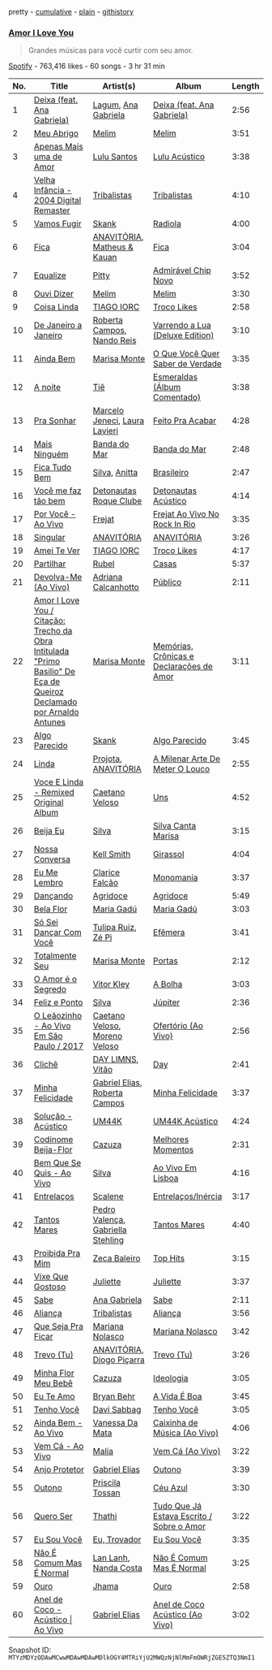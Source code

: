 pretty - [cumulative](/playlists/cumulative/37i9dQZF1DX3J5toT8HI72.md) - [plain](/playlists/plain/37i9dQZF1DX3J5toT8HI72) - [githistory](https://github.githistory.xyz/mackorone/spotify-playlist-archive/blob/main/playlists/plain/37i9dQZF1DX3J5toT8HI72)

### [Amor I Love You](https://open.spotify.com/playlist/37i9dQZF1DX3J5toT8HI72)

> Grandes músicas para você curtir com seu amor.

[Spotify](https://open.spotify.com/user/spotify) - 763,416 likes - 60 songs - 3 hr 31 min

| No. | Title | Artist(s) | Album | Length |
|---|---|---|---|---|
| 1 | [Deixa \(feat\. Ana Gabriela\)](https://open.spotify.com/track/3fLqmaO4vvZpFZSZy52VMp) | [Lagum](https://open.spotify.com/artist/5D56dZmhE9DgT01XixdHiD), [Ana Gabriela](https://open.spotify.com/artist/6a9WLQ5NsIV7U2qB16uFWD) | [Deixa \(feat\. Ana Gabriela\)](https://open.spotify.com/album/5y1vdBmkTHZNGCz5qswQzM) | 2:56 |
| 2 | [Meu Abrigo](https://open.spotify.com/track/5U28PY9MekLyCBYtLHGQpe) | [Melim](https://open.spotify.com/artist/6uYrXgVHctAJtIdSODcyLJ) | [Melim](https://open.spotify.com/album/5zj7hdfXIpN0OV2aFbk27J) | 3:51 |
| 3 | [Apenas Mais uma de Amor](https://open.spotify.com/track/6YNCE5qtrTa7YcnAOAEsDQ) | [Lulu Santos](https://open.spotify.com/artist/0A1oy7PC7fdzURgaLaWkL1) | [Lulu Acústico](https://open.spotify.com/album/14xCfgcBE9uCrwwR36NoVB) | 3:38 |
| 4 | [Velha Infância \- 2004 Digital Remaster](https://open.spotify.com/track/1mSxbLW7fKABfeY4lGpg0E) | [Tribalistas](https://open.spotify.com/artist/4laQz4PaKeh2Hu6QL6evVD) | [Tribalistas](https://open.spotify.com/album/1kNwLPweR4ieuoGvbm1kP1) | 4:10 |
| 5 | [Vamos Fugir](https://open.spotify.com/track/7dxK6RSoCWZcb5gobxs1h9) | [Skank](https://open.spotify.com/artist/4C4kpaAdp6aKSkguw40SsU) | [Radiola](https://open.spotify.com/album/6Gl3phBwyHvRtRAMQddCpe) | 4:00 |
| 6 | [Fica](https://open.spotify.com/track/3KK3nLgrRdycpnYxPDVfMV) | [ANAVITÓRIA](https://open.spotify.com/artist/1sPg5EHuQXTMElpZ4iUgXe), [Matheus & Kauan](https://open.spotify.com/artist/2Z0lRIqr997lIUiPtrpKCr) | [Fica](https://open.spotify.com/album/73LZa11pSpEYhaCCcIXAiZ) | 3:04 |
| 7 | [Equalize](https://open.spotify.com/track/2iUxWUv5TovjBmayOcWohB) | [Pitty](https://open.spotify.com/artist/2dmQ0vMD3THLMcz7DsvfaT) | [Admirável Chip Novo](https://open.spotify.com/album/6t9HEcqxPe5dsIlHyYwATK) | 3:52 |
| 8 | [Ouvi Dizer](https://open.spotify.com/track/1qCLx3nX25NuhfPjM5E1qV) | [Melim](https://open.spotify.com/artist/6uYrXgVHctAJtIdSODcyLJ) | [Melim](https://open.spotify.com/album/5zj7hdfXIpN0OV2aFbk27J) | 3:30 |
| 9 | [Coisa Linda](https://open.spotify.com/track/6o0rGxp5tdtX8cmqXwVIwE) | [TIAGO IORC](https://open.spotify.com/artist/4iWkwAVzssjb8XgxdoOL6M) | [Troco Likes](https://open.spotify.com/album/7pPgZtAzIIBd9rMk3s3MsH) | 2:58 |
| 10 | [De Janeiro a Janeiro](https://open.spotify.com/track/27Es7REkNYsWCMBoIbmwCW) | [Roberta Campos](https://open.spotify.com/artist/5CC2At3k0Xnyc5s9yHdyax), [Nando Reis](https://open.spotify.com/artist/7n1XMwvxPf10t4OX6h6Ufy) | [Varrendo a Lua \(Deluxe Edition\)](https://open.spotify.com/album/0cUBCO5cOvR80fKEDJ18TJ) | 3:10 |
| 11 | [Ainda Bem](https://open.spotify.com/track/43BCxznTSBLcXzu4lJ8KW5) | [Marisa Monte](https://open.spotify.com/artist/0rSTXALHu0EKAawPLBdODH) | [O Que Você Quer Saber de Verdade](https://open.spotify.com/album/0NW6Z4aNFiaj2pN83d1fyg) | 3:35 |
| 12 | [A noite](https://open.spotify.com/track/06XSmh92M0FIYNGC4Ss0CX) | [Tiê](https://open.spotify.com/artist/5rTjH3aABAmPM5B6DZebZ7) | [Esmeraldas \(Álbum Comentado\)](https://open.spotify.com/album/6EtAuxIwZCEuUZEqn2DwII) | 3:38 |
| 13 | [Pra Sonhar](https://open.spotify.com/track/2VJOJBlHlSzdsf1uBpReKe) | [Marcelo Jeneci](https://open.spotify.com/artist/21LI2q2QDyaNjyfXaWWTOE), [Laura Lavieri](https://open.spotify.com/artist/1TqENBMGiIRbO5A0Rhc0za) | [Feito Pra Acabar](https://open.spotify.com/album/2aD4bVWQ2RrPvpOHSV2nSO) | 4:28 |
| 14 | [Mais Ninguém](https://open.spotify.com/track/6uFwhB7gVs7ExCAfJD5BWg) | [Banda do Mar](https://open.spotify.com/artist/1Gu3ALcPEx3FFGAfAbqQvD) | [Banda do Mar](https://open.spotify.com/album/1Jlhl64iUyVxFgApbvyCS4) | 2:48 |
| 15 | [Fica Tudo Bem](https://open.spotify.com/track/0trB3R0YBk3vGrGm5YSUTv) | [Silva](https://open.spotify.com/artist/50sftj2oW2iBviA6RkTzsz), [Anitta](https://open.spotify.com/artist/7FNnA9vBm6EKceENgCGRMb) | [Brasileiro](https://open.spotify.com/album/6r0GYeEO1BddAuBD4eM4cq) | 2:47 |
| 16 | [Você me faz tão bem](https://open.spotify.com/track/656TZu3G6rnfK9m2Y0zR6g) | [Detonautas Roque Clube](https://open.spotify.com/artist/5AlUDdksfPP7l4Qm22MJA9) | [Detonautas Acústico](https://open.spotify.com/album/0wmqgQTtS74RuTwQeR2RL3) | 4:14 |
| 17 | [Por Você \- Ao Vivo](https://open.spotify.com/track/4gqxE2PMdk6HvZKEqsQ8YE) | [Frejat](https://open.spotify.com/artist/3WVjDclrbHsxjxhiOqHdnw) | [Frejat Ao Vivo No Rock In Rio](https://open.spotify.com/album/6hSYXe2y8uYY62B3PCiq3T) | 3:35 |
| 18 | [Singular](https://open.spotify.com/track/2bwNhYxgQlkokiEn94eAYT) | [ANAVITÓRIA](https://open.spotify.com/artist/1sPg5EHuQXTMElpZ4iUgXe) | [ANAVITÓRIA](https://open.spotify.com/album/2UkBU2McOTulQ1Ki7OwDIw) | 3:26 |
| 19 | [Amei Te Ver](https://open.spotify.com/track/4owo0j5bw45IqiHxsTzcd6) | [TIAGO IORC](https://open.spotify.com/artist/4iWkwAVzssjb8XgxdoOL6M) | [Troco Likes](https://open.spotify.com/album/7pPgZtAzIIBd9rMk3s3MsH) | 4:17 |
| 20 | [Partilhar](https://open.spotify.com/track/3WVBQjDRoUUTJnWVaUUEHL) | [Rubel](https://open.spotify.com/artist/0slVGXBggrLglTLNKbeEyW) | [Casas](https://open.spotify.com/album/4srydLleGSH7OmLav3nCTX) | 5:37 |
| 21 | [Devolva\-Me \(Ao Vivo\)](https://open.spotify.com/track/5sz2LrG6jY6u7U0g2k7kws) | [Adriana Calcanhotto](https://open.spotify.com/artist/72f733zGuCPEzCSLs9wOVi) | [Público](https://open.spotify.com/album/5rZSelFMehsRmVV0wBlqTR) | 2:11 |
| 22 | [Amor I Love You / Citação: Trecho da Obra Intitulada "Primo Basilio" De Eça de Queiroz Declamado por Arnaldo Antunes](https://open.spotify.com/track/5nwT95l5rMdQPaydjGh32q) | [Marisa Monte](https://open.spotify.com/artist/0rSTXALHu0EKAawPLBdODH) | [Memórias, Crônicas e Declarações de Amor](https://open.spotify.com/album/349Z96WB2lmLLATHQT2wyL) | 3:11 |
| 23 | [Algo Parecido](https://open.spotify.com/track/1xd17oTRJ5sFIHySHLnad9) | [Skank](https://open.spotify.com/artist/4C4kpaAdp6aKSkguw40SsU) | [Algo Parecido](https://open.spotify.com/album/4xujhMVqrfeMvtt4SV8QIb) | 3:45 |
| 24 | [Linda](https://open.spotify.com/track/6wnCBT8ip4i9HRhM3HVk6d) | [Projota](https://open.spotify.com/artist/2zGf6lwQ9PxXdoeo5XXP2K), [ANAVITÓRIA](https://open.spotify.com/artist/1sPg5EHuQXTMElpZ4iUgXe) | [A Milenar Arte De Meter O Louco](https://open.spotify.com/album/2TsL9NFMTknpXO7P962oyj) | 2:55 |
| 25 | [Voce E Linda \- Remixed Original Album](https://open.spotify.com/track/0hQbovQO5Cui5Imze8Q3oo) | [Caetano Veloso](https://open.spotify.com/artist/7HGNYPmbDrMkylWqeFCOIQ) | [Uns](https://open.spotify.com/album/4UOAwKUc79FtTSK6NmRFB3) | 4:52 |
| 26 | [Beija Eu](https://open.spotify.com/track/4LBupHhBSFZCXhPteUWWY3) | [Silva](https://open.spotify.com/artist/50sftj2oW2iBviA6RkTzsz) | [Silva Canta Marisa](https://open.spotify.com/album/0Us3ZgxlQGMYZLwiLmjoHz) | 3:15 |
| 27 | [Nossa Conversa](https://open.spotify.com/track/5LMD7LjRhnBrDiTUVja4nG) | [Kell Smith](https://open.spotify.com/artist/74WDLxBsm1TLxV6WVwD994) | [Girassol](https://open.spotify.com/album/4TBlkvzwaXXMidx4Y24Lda) | 4:04 |
| 28 | [Eu Me Lembro](https://open.spotify.com/track/3g2mIjzQJhOLcloOnJcZJe) | [Clarice Falcão](https://open.spotify.com/artist/1wFTlPjO7zRtvylmu5pm1d) | [Monomania](https://open.spotify.com/album/7HpyNnONRvryrDxanTrysA) | 3:37 |
| 29 | [Dançando](https://open.spotify.com/track/0QDXiLDkxOPlqwAsCCSggx) | [Agridoce](https://open.spotify.com/artist/4SyWhCnXrV0FDnGw1ISMJI) | [Agridoce](https://open.spotify.com/album/5OLjJ3js2XpdaDGBAk5X5x) | 5:49 |
| 30 | [Bela Flor](https://open.spotify.com/track/1hmDsnhtabIjJPur68pu5Z) | [Maria Gadú](https://open.spotify.com/artist/3uCu2WgyG0Iw50ylOYDSpH) | [Maria Gadú](https://open.spotify.com/album/60zdKaNDD0nMnM90ndtcGF) | 3:03 |
| 31 | [Só Sei Dançar Com Você](https://open.spotify.com/track/4IiviKTCCIJSYsWzxCpqsD) | [Tulipa Ruiz](https://open.spotify.com/artist/6OokCpvxnYv43WcFqejMLb), [Zé Pi](https://open.spotify.com/artist/1ZLHH9MsBSa70q6KcGzWNM) | [Efêmera](https://open.spotify.com/album/1SYkXi1CqOnutbLombhkrs) | 3:41 |
| 32 | [Totalmente Seu](https://open.spotify.com/track/2WxFuSpORAwJ1XNDeBMSg9) | [Marisa Monte](https://open.spotify.com/artist/0rSTXALHu0EKAawPLBdODH) | [Portas](https://open.spotify.com/album/3Aa9vN06FcpjOlytlAQP3A) | 2:12 |
| 33 | [O Amor é o Segredo](https://open.spotify.com/track/7tOXo8dzQYKgWHWB9nxBVg) | [Vitor Kley](https://open.spotify.com/artist/4FGcERJWMg8ENOLixwF71U) | [A Bolha](https://open.spotify.com/album/26Tbxt6xagipSQItYUBCeE) | 3:03 |
| 34 | [Feliz e Ponto](https://open.spotify.com/track/5I7NiZhyh9mvtdv33eBg94) | [Silva](https://open.spotify.com/artist/50sftj2oW2iBviA6RkTzsz) | [Júpiter](https://open.spotify.com/album/7BqdQdesXoceTMhwEfTOrj) | 2:36 |
| 35 | [O Leãozinho \- Ao Vivo Em São Paulo / 2017](https://open.spotify.com/track/3ejU8JMenktibKkNz9dPBL) | [Caetano Veloso](https://open.spotify.com/artist/7HGNYPmbDrMkylWqeFCOIQ), [Moreno Veloso](https://open.spotify.com/artist/57IX1XTNL4DPilyY5pQsaK) | [Ofertório \(Ao Vivo\)](https://open.spotify.com/album/3PlAbFQa9MEymxTgQC51wv) | 2:56 |
| 36 | [Clichê](https://open.spotify.com/track/4eK0Z2KoqIvsyg0gbuZOvg) | [DAY LIMNS](https://open.spotify.com/artist/1x1qM3ZqHhJOn11m42svnc), [Vitão](https://open.spotify.com/artist/06lnOkY99sXVW44Y0M4BDP) | [Day](https://open.spotify.com/album/1H9uCuBYQzu2n5j0i728YF) | 2:41 |
| 37 | [Minha Felicidade](https://open.spotify.com/track/3vKTQ4R6ZZ9re7XIedJ5PQ) | [Gabriel Elias](https://open.spotify.com/artist/5M06IyTZgyRlWeNjazqsZK), [Roberta Campos](https://open.spotify.com/artist/5CC2At3k0Xnyc5s9yHdyax) | [Minha Felicidade](https://open.spotify.com/album/7kTQATXuDnYuis6WSYZEn5) | 3:37 |
| 38 | [Solução \- Acústico](https://open.spotify.com/track/2iO6rLYnDiMJqioCefh395) | [UM44K](https://open.spotify.com/artist/3zhKxZr516VdNDa8v3oft2) | [UM44K Acústico](https://open.spotify.com/album/1ZhPU7ZlUoaGbvzvnuTxXh) | 4:24 |
| 39 | [Codinome Beija\-Flor](https://open.spotify.com/track/2jERD2u9uoC7gGNQ0LbCrI) | [Cazuza](https://open.spotify.com/artist/1PwOU6fFbmaGkK3wkbb8fU) | [Melhores Momentos](https://open.spotify.com/album/2jGyiRzQpIUs4ZATSHzUVa) | 2:31 |
| 40 | [Bem Que Se Quis \- Ao Vivo](https://open.spotify.com/track/1nGI6ent4Eb8jmE4cnq3Gy) | [Silva](https://open.spotify.com/artist/50sftj2oW2iBviA6RkTzsz) | [Ao Vivo Em Lisboa](https://open.spotify.com/album/6FQczUJwjqNAjBVTnwsn0k) | 4:16 |
| 41 | [Entrelaços](https://open.spotify.com/track/7G8g5eNiXRtM96YAQ09Nsl) | [Scalene](https://open.spotify.com/artist/4PTd1rpXV7XDffOuLY7M0z) | [Entrelaços/Inércia](https://open.spotify.com/album/0IiOAGrdsbhSZfxaHtFXgi) | 3:17 |
| 42 | [Tantos Mares](https://open.spotify.com/track/4vYGUUbIubTOupFsDsV4Ct) | [Pedro Valença](https://open.spotify.com/artist/2fBxIdkeMcxcjtBlPuWZl7), [Gabriella Stehling](https://open.spotify.com/artist/4SEBf4y5A67ua6LjLHvJwZ) | [Tantos Mares](https://open.spotify.com/album/18fvdisM9gH3ZWH6ETAGBd) | 4:40 |
| 43 | [Proibida Pra Mim](https://open.spotify.com/track/0Cro1lolgliyLKxGptK6RZ) | [Zeca Baleiro](https://open.spotify.com/artist/7LunbFWIm3RPQpywjOSSd8) | [Top Hits](https://open.spotify.com/album/1QKWvjU1m1Eh2CJ2TsiPE8) | 3:15 |
| 44 | [Vixe Que Gostoso](https://open.spotify.com/track/2JMOMpspSaGua3VK2EFcGZ) | [Juliette](https://open.spotify.com/artist/5coW9ioCpvEYGx4v1nvWec) | [Juliette](https://open.spotify.com/album/2QGcICCnguCa8ovMHUMs3q) | 3:37 |
| 45 | [Sabe](https://open.spotify.com/track/2PTyjGy10dTbYGYxzc3O1U) | [Ana Gabriela](https://open.spotify.com/artist/6a9WLQ5NsIV7U2qB16uFWD) | [Sabe](https://open.spotify.com/album/6xZFZZfrItujSQlRbfOvqN) | 2:11 |
| 46 | [Aliança](https://open.spotify.com/track/1eFlkymohjGtRnnYGabg8s) | [Tribalistas](https://open.spotify.com/artist/4laQz4PaKeh2Hu6QL6evVD) | [Aliança](https://open.spotify.com/album/7HuXR9KhA5SRybSQoTYLnM) | 3:56 |
| 47 | [Que Seja Pra Ficar](https://open.spotify.com/track/5QQQUig8yIgWG1Yyd3PcmZ) | [Mariana Nolasco](https://open.spotify.com/artist/2DMXwm5MCyjDIQ7W3Zh7EH) | [Mariana Nolasco](https://open.spotify.com/album/6OjzwQGhOxJneIOaltnuSr) | 3:42 |
| 48 | [Trevo \(Tu\)](https://open.spotify.com/track/5q4JsfI9AB24MvocER0uOF) | [ANAVITÓRIA](https://open.spotify.com/artist/1sPg5EHuQXTMElpZ4iUgXe), [Diogo Piçarra](https://open.spotify.com/artist/3tOS3iTJSHwowFPRdR4Wsf) | [Trevo \(Tu\)](https://open.spotify.com/album/3aiwd8AMyeYlkhhbfRwkJ4) | 3:26 |
| 49 | [Minha Flor Meu Bebê](https://open.spotify.com/track/2xQIYPF3nQEEQFie7IfyqB) | [Cazuza](https://open.spotify.com/artist/1PwOU6fFbmaGkK3wkbb8fU) | [Ideologia](https://open.spotify.com/album/0EeQ43GyKU8pVTULAlx5be) | 3:05 |
| 50 | [Eu Te Amo](https://open.spotify.com/track/5oXihYXwoWrwJJyPrQF2k1) | [Bryan Behr](https://open.spotify.com/artist/1nbIxJpSdhe1dzImxd8WfF) | [A Vida É Boa](https://open.spotify.com/album/24jHOtYr4QloZTAQSTJgTO) | 3:45 |
| 51 | [Tenho Você](https://open.spotify.com/track/2FJrDD1ZvsUg9klCy4LjCj) | [Davi Sabbag](https://open.spotify.com/artist/5XqH779LPE3MY0wFSg9JY8) | [Tenho Você](https://open.spotify.com/album/29PFiWp9zAiwoiIx4gyApm) | 3:05 |
| 52 | [Ainda Bem \- Ao Vivo](https://open.spotify.com/track/2hF5LOXCtxjF3WOG2GUAry) | [Vanessa Da Mata](https://open.spotify.com/artist/57pVvBwa3ZCR9LsVlkLXj7) | [Caixinha de Música \(Ao Vivo\)](https://open.spotify.com/album/2ppwsXjEr8ivDNpZdcZS5b) | 4:06 |
| 53 | [Vem Cá \- Ao Vivo](https://open.spotify.com/track/0EsFrHIUYEJmMDHPbMOb96) | [Malía](https://open.spotify.com/artist/06Ta0NqRjBW6qubwdyeb9u) | [Vem Cá \(Ao Vivo\)](https://open.spotify.com/album/4n3V55qm74LHzn5JTH6pLN) | 3:22 |
| 54 | [Anjo Protetor](https://open.spotify.com/track/3VdeZzowGusdGH9YbNX5fu) | [Gabriel Elias](https://open.spotify.com/artist/5M06IyTZgyRlWeNjazqsZK) | [Outono](https://open.spotify.com/album/2V6U3S4sRuT69AiLFgKU3y) | 3:39 |
| 55 | [Outono](https://open.spotify.com/track/30i1uYhaut3vanP6wM4AFh) | [Priscila Tossan](https://open.spotify.com/artist/4EZLWNKsB2l3Lm6vqJDFoA) | [Céu Azul](https://open.spotify.com/album/77r7XnNrwge6RH38NUVOvY) | 3:30 |
| 56 | [Quero Ser](https://open.spotify.com/track/60KcgPqMPtRlM9KB5AIIwh) | [Thathi](https://open.spotify.com/artist/4Q3MIgxByb0Iz264mvcmUn) | [Tudo Que Já Estava Escrito / Sobre o Amor](https://open.spotify.com/album/2BZO5nCdJ293rmtyBZWhb7) | 3:22 |
| 57 | [Eu Sou Você](https://open.spotify.com/track/1S5xxCLAVai7U3iNn4GztE) | [Eu, Trovador](https://open.spotify.com/artist/5UoJcZMaNYTNDVwKyEJi88) | [Eu Sou Você](https://open.spotify.com/album/7mdQkEIU6pBlz9y9E9lEX1) | 3:35 |
| 58 | [Não É Comum Mas É Normal](https://open.spotify.com/track/3qK4cPOkKJ00tAWeFBFMXm) | [Lan Lanh](https://open.spotify.com/artist/7uPgOaM3jjmkwuua1RgZHg), [Nanda Costa](https://open.spotify.com/artist/1zWJTFpRoMlT21OaXniRsb) | [Não É Comum Mas É Normal](https://open.spotify.com/album/2BLOshVN7dKtfMzA89mQhH) | 3:25 |
| 59 | [Ouro](https://open.spotify.com/track/6QcHZSh7EV7EvhUnovI1Bw) | [Jhama](https://open.spotify.com/artist/5mXYWM38dlAs01e3XQEtma) | [Ouro](https://open.spotify.com/album/3crtjM7DJVNSvXfn2v65Lq) | 2:58 |
| 60 | [Anel de Coco \- Acústico \| Ao Vivo](https://open.spotify.com/track/7LuLv35fgBvI0FkzxT9r3l) | [Gabriel Elias](https://open.spotify.com/artist/5M06IyTZgyRlWeNjazqsZK) | [Anel de Coco Acústico \(Ao Vivo\)](https://open.spotify.com/album/1F3sVbUnq8vA3IR4154jI8) | 3:02 |

Snapshot ID: `MTYzMDYzODAwMCwwMDAwMDAwMDlkOGY4MTRiYjU2MWQzNjNlMmFmOWRjZGE5ZTQ3NmI1`
